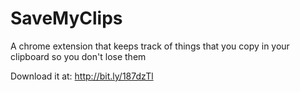 SaveMyClips
===========

A chrome extension that keeps track of things that you copy in your clipboard so you don't lose them

Download it at: http://bit.ly/187dzTl
